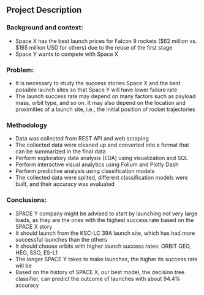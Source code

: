 ## Project Description

### Background and context:
* Space X has the best launch prices for Falcon 9 rockets ($62 million vs. $165 million USD for others) due to the reuse of the first stage
* Space Y wants to compete with Space X

### Problem:
* It is necessary to study the success stories Space X and the best possible launch sites so that Space Y will have lower failure rate
* The launch success rate may depend on many factors such as payload mass, orbit type, and so on. It may also depend on the location and proximities of a launch site, i.e., the initial position of rocket trajectories

### Methodology
* Data was collected from REST API and web scraping
* The collected data were cleaned up and converted into a format that can be summarized in the final data
* Perform exploratory data analysis (EDA) using visualization and SQL
* Perform interactive visual analytics using Folium and Plotly Dash
* Perform predictive analysis using classification models
* The collected data were splited, different classification models were built, and their accuracy was evaluated


### Conclusions:
* SPACE Y company might be advised to start by launching not very large loads, as they are the ones with the highest success rate based on the SPACE X story
* It should launch from the KSC-LC 39A launch site, which has had more successful launches than the others
* It should choose orbits with higher launch success rates: ORBIT GEO, HEO, SSO, ES-L1
* The longer SPACE Y takes to make launches, the higher its success rate will be
* Based on the history of SPACE X, our best model, the decision tree classifier, can predict the outcome of launches with about 94.4% accuracy
